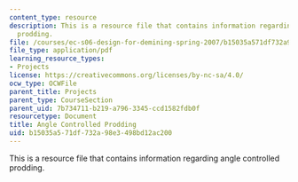 ```yaml
---
content_type: resource
description: This is a resource file that contains information regarding angle controlled
  prodding.
file: /courses/ec-s06-design-for-demining-spring-2007/b15035a571df732a98e3498bd12ac200_MITEC_S06S07_angle_ctrl.pdf
file_type: application/pdf
learning_resource_types:
- Projects
license: https://creativecommons.org/licenses/by-nc-sa/4.0/
ocw_type: OCWFile
parent_title: Projects
parent_type: CourseSection
parent_uid: 7b734711-b219-a796-3345-ccd1582fdb0f
resourcetype: Document
title: Angle Controlled Prodding
uid: b15035a5-71df-732a-98e3-498bd12ac200
---
```

This is a resource file that contains information regarding angle controlled prodding.